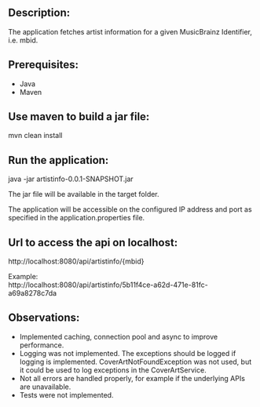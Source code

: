 
## Description:
The application fetches artist information for a given MusicBrainz Identifier, i.e. mbid.

## Prerequisites:
- Java 
- Maven 

## Use maven to build a jar file:
mvn clean install

## Run the application:
java -jar artistinfo-0.0.1-SNAPSHOT.jar

The jar file will be available in the target folder.

The application will be accessible on the configured IP address and port as specified in the application.properties file.

## Url to access the api on localhost:
http://localhost:8080/api/artistinfo/{mbid} <br/>

Example:<br/>
http://localhost:8080/api/artistinfo/5b11f4ce-a62d-471e-81fc-a69a8278c7da

## Observations:
- Implemented caching, connection pool and async to improve performance.
- Logging was not implemented. The exceptions should be logged if logging is implemented. CoverArtNotFoundException was not used, but it could be used to log exceptions in the CoverArtService.
- Not all errors are handled properly, for example if the underlying APIs are unavailable.
- Tests were not implemented.